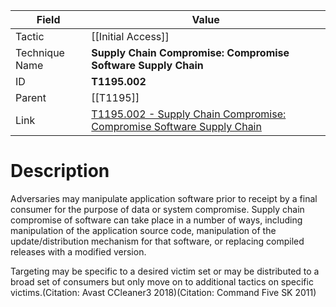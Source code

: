 
|Field|Value|
|---|---|
|Tactic|[[Initial Access]]|
|Technique Name|**Supply Chain Compromise: Compromise Software Supply Chain**|
|ID|**T1195.002**|
|Parent|[[T1195]]|
|Link|[T1195.002 - Supply Chain Compromise: Compromise Software Supply Chain](https://attack.mitre.org/techniques/T1195/002)|

# Description

Adversaries may manipulate application software prior to receipt by a final consumer for the purpose of data or system compromise. Supply chain compromise of software can take place in a number of ways, including manipulation of the application source code, manipulation of the update/distribution mechanism for that software, or replacing compiled releases with a modified version.

Targeting may be specific to a desired victim set or may be distributed to a broad set of consumers but only move on to additional tactics on specific victims.(Citation: Avast CCleaner3 2018)(Citation: Command Five SK 2011)  